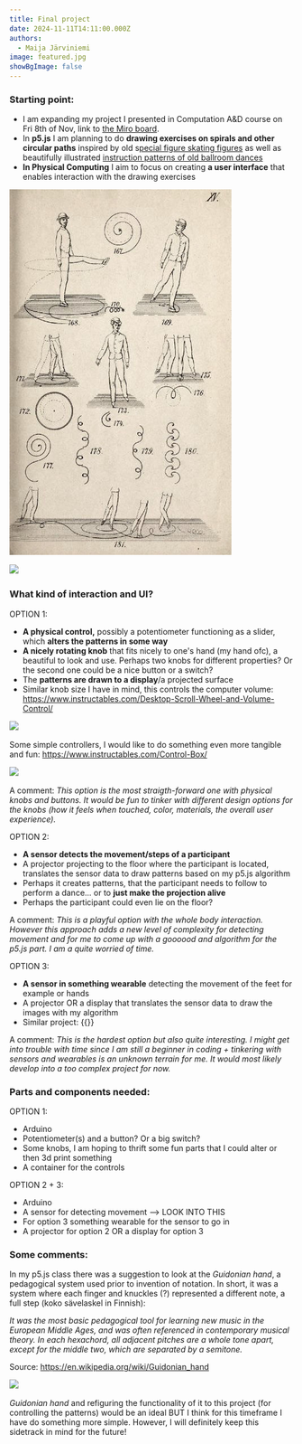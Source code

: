 ```yaml
---
title: Final project
date: 2024-11-11T14:11:00.000Z
authors:
  - Maija Järviniemi
image: featured.jpg
showBgImage: false
---
```

### **Starting point:**

* I am expanding my project I presented in  Computation A&D course on Fri 8th of Nov, link to [the Miro board](https://miro.com/app/board/uXjVLIm3lwU=/).
* In **p5.js** I am planning to do **drawing exercises on spirals and other circular paths** inspired by old s[pecial figure skating figures](http://www.skatingaheadofthecurve.com/SpecialFigures.html) as well as beautifully illustrated [instruction patterns of old ballroom dances](https://publicdomainreview.org/collection/dances-in-beauchamp-feuillet-notation/)
* **In Physical Computing** I aim to focus on creating **a user interface** that enables interaction with the drawing exercises

![](figureskating1_skateguardblog.jpg)

![](https://www.actingarchives.it/media/showtime/storage/2020/01/08/6/main/fig-4-schema-del-minuetto-in-kellom-tomlinson-the-art-of-dancing-explained-london-1735.jpg?1579507307)

### **What kind of interaction and UI?**

OPTION 1: 

* **A physical control,** possibly a potentiometer functioning as a slider, which **alters the patterns in some way** 
* **A nicely rotating knob** that fits nicely to one's hand (my hand ofc), a beautiful to look and use. Perhaps two knobs for different properties? Or the second one could be a nice button or a switch?
* The **patterns are drawn to a display**/a projected surface
* Similar knob size I have in mind, this controls the computer volume: https://www.instructables.com/Desktop-Scroll-Wheel-and-Volume-Control/

![](https://content.instructables.com/F10/2GP3/FJXP7W7G/F102GP3FJXP7W7G.jpg?auto=webp&frame=1&fit=bounds&md=MjAxMy0xMi0xMCAwNzo1NToxOS4w)

Some simple controllers, I would like to do something even more tangible and fun: https://www.instructables.com/Control-Box/

![](https://content.instructables.com/FGC/E8M6/GQZJNPCV/FGCE8M6GQZJNPCV.png?auto=webp&frame=1&width=800&fit=bounds&md=MjAxNC0wNi0xMyAxNTo0NToyMS4w)

A comment: *This option is the most straigth-forward one with physical knobs and buttons. It would be fun to tinker with different design options for the knobs (how it feels when touched, color, materials, the overall user experience).*

OPTION 2:

* **A sensor detects the movement/steps of a participant**
* A projector projecting to the floor where the participant is located, translates the sensor data to draw patterns based on my p5.js algorithm
* Perhaps it creates patterns, that the participant needs to follow to perform a dance... or to **just make the projection alive**
* Perhaps the participant could even lie on the floor? 

A comment: *This is a playful option with the whole body interaction. However this approach adds a new level of complexity for detecting movement and for me to come up with a goooood and algorithm for the p5.js part. I am a quite worried of time.*

OPTION 3:

* **A sensor in something wearable** detecting the movement of the feet for example or hands
* A projector OR a display that translates the sensor data to draw the images with my algorithm
* Similar project:
  {{<youtube mNd5eXS-0k8>}}

A comment: *This is the hardest option but also quite interesting.  I might get into trouble with time since I am still a beginner in coding + tinkering with sensors and wearables is an unknown terrain for me. It would most likely develop into a too complex project for now.*

### **Parts and components needed:**

OPTION 1: 

* Arduino
* Potentiometer(s) and a button? Or a big switch?
* Some knobs, I am hoping to thrift some fun parts that I could alter or then 3d print something
* A container for the controls

OPTION 2 + 3: 

* Arduino
* A sensor for detecting movement --> LOOK INTO THIS
* For option 3 something wearable for the sensor to go in
* A projector for option 2 OR a display for option 3

### Some comments:

In my p5.js class there was a suggestion to look at the *Guidonian hand*, a pedagogical system used prior to invention of notation. In short, it was a system where each finger and knuckles (?) represented a different note, a full step (koko sävelaskel in Finnish): 

*It was the most basic pedagogical tool for learning new music in the European Middle Ages, and was often referenced in contemporary musical theory. In each hexachord, all adjacent pitches are a whole tone apart, except for the middle two, which are separated by a semitone.*

Source: <https://en.wikipedia.org/wiki/Guidonian_hand>

![](https://upload.wikimedia.org/wikipedia/commons/thumb/8/8d/Guidonian_hand.jpg/1920px-Guidonian_hand.jpg)

*Guidonian hand* and refiguring the functionality of it to this project (for controlling the patterns) would be an ideal BUT I think for this timeframe I have do something more simple. However, I will definitely keep this sidetrack in mind for the future!
